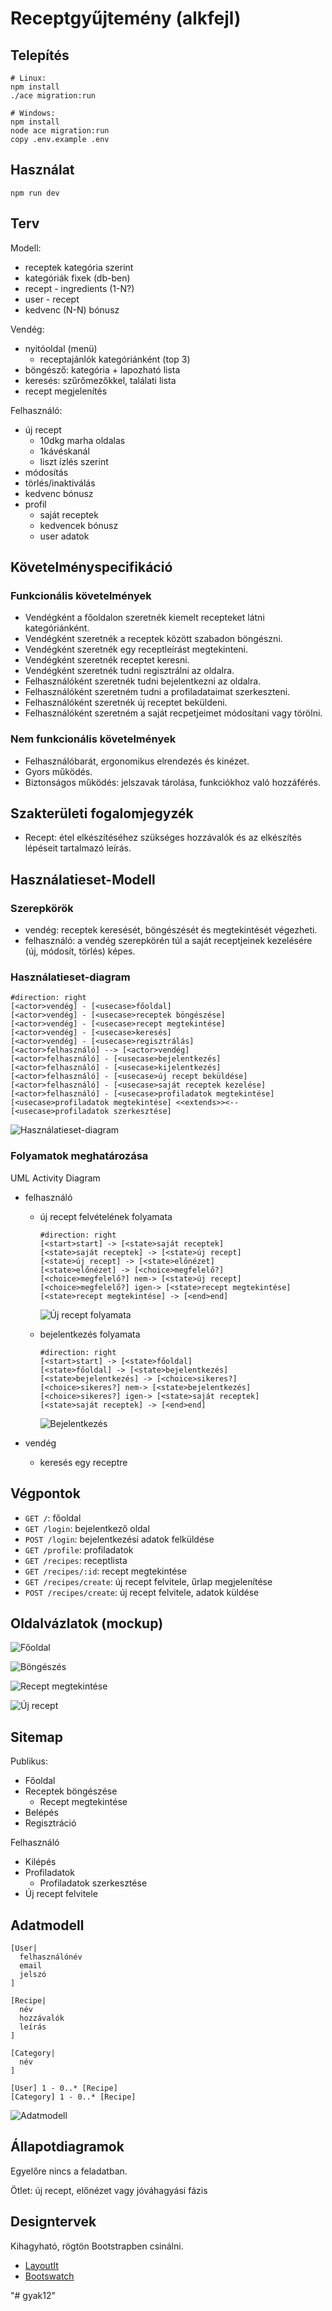 # Receptgyűjtemény (alkfejl)

## Telepítés
```
# Linux:
npm install
./ace migration:run

# Windows:
npm install
node ace migration:run
copy .env.example .env
```

## Használat
```
npm run dev
```

## Terv

Modell:

- receptek kategória szerint
- kategóriák fixek (db-ben)
- recept - ingredients (1-N?)
- user - recept
- kedvenc (N-N) bónusz

Vendég:

- nyitóoldal (menü)
  - receptajánlók kategóriánként (top 3)
- böngésző: kategória + lapozható lista
- keresés: szűrőmezőkkel, találati lista
- recept megjelenítés

Felhasználó:

- új recept
  - 10dkg marha oldalas
  - 1kávéskanál
  - liszt ízlés szerint
- módosítás
- törlés/inaktiválás
- kedvenc bónusz
- profil
  - saját receptek
  - kedvencek bónusz
  - user adatok



## Követelményspecifikáció

### Funkcionális követelmények

- Vendégként a főoldalon szeretnék kiemelt recepteket látni kategóriánként.
- Vendégként szeretnék a receptek között szabadon böngészni.
- Vendégként szeretnék egy receptleírást megtekinteni.
- Vendégként szeretnék receptet keresni.
- Vendégként szeretnék tudni regisztrálni az oldalra.
- Felhasználóként szeretnék tudni bejelentkezni az oldalra.
- Felhasználóként szeretném tudni a profiladataimat szerkeszteni.
- Felhasználóként szeretnék új receptet beküldeni.
- Felhasználóként szeretném a saját recpetjeimet módosítani vagy törölni.

### Nem funkcionális követelmények

- Felhasználóbarát, ergonomikus elrendezés és kinézet.
- Gyors működés.
- Biztonságos működés: jelszavak tárolása, funkciókhoz való hozzáférés.

## Szakterületi fogalomjegyzék

- Recept: étel elkészítéséhez szükséges hozzávalók és az elkészítés lépéseit tartalmazó leírás.

## Használatieset-Modell

### Szerepkörök

- vendég: receptek keresését, böngészését és megtekintését végezheti.
- felhasználó: a vendég szerepkörén túl a saját receptjeinek kezelésére (új, módosít, törlés) képes.

### Használatieset-diagram

```
#direction: right
[<actor>vendég] - [<usecase>főoldal]
[<actor>vendég] - [<usecase>receptek böngészése]
[<actor>vendég] - [<usecase>recept megtekintése]
[<actor>vendég] - [<usecase>keresés]
[<actor>vendég] - [<usecase>regisztrálás]
[<actor>felhasználó] --> [<actor>vendég]
[<actor>felhasználó] - [<usecase>bejelentkezés]
[<actor>felhasználó] - [<usecase>kijelentkezés]
[<actor>felhasználó] - [<usecase>új recept beküldése]
[<actor>felhasználó] - [<usecase>saját receptek kezelése]
[<actor>felhasználó] - [<usecase>profiladatok megtekintése]
[<usecase>profiladatok megtekintése] <<extends>><-- [<usecase>profiladatok szerkesztése]
```

![Használatieset-diagram](docs/use_case.png)

### Folyamatok meghatározása

UML Activity Diagram

- felhasználó
    + új recept felvételének folyamata

        ```
        #direction: right
        [<start>start] -> [<state>saját receptek]
        [<state>saját receptek] -> [<state>új recept]
        [<state>új recept] -> [<state>előnézet]
        [<state>előnézet] -> [<choice>megfelelő?]
        [<choice>megfelelő?] nem-> [<state>új recept]
        [<choice>megfelelő?] igen-> [<state>recept megtekintése]
        [<state>recept megtekintése] -> [<end>end]
        ```
    
        ![Új recept folyamata](docs/uj_recept_uml.png)

    + bejelentkezés folyamata

        ```
        #direction: right
        [<start>start] -> [<state>főoldal]
        [<state>főoldal] -> [<state>bejelentkezés]
        [<state>bejelentkezés] -> [<choice>sikeres?]
        [<choice>sikeres?] nem-> [<state>bejelentkezés]
        [<choice>sikeres?] igen-> [<state>saját receptek]
        [<state>saját receptek] -> [<end>end]
        ```

        ![Bejelentkezés](docs/bejelentkezes_uml.png)

- vendég
    + keresés egy receptre

## Végpontok

- `GET /`: főoldal
- `GET /login`: bejelentkező oldal
- `POST /login`: bejelentkezési adatok felküldése
- `GET /profile`: profiladatok
- `GET /recipes`: receptlista
- `GET /recipes/:id`: recept megtekintése
- `GET /recipes/create`: új recept felvitele, űrlap megjelenítése
- `POST /recipes/create`: új recept felvitele, adatok küldése

## Oldalvázlatok (mockup)

![Főoldal](docs/fooldal.png)

![Böngészés](docs/bongeszes.png)

![Recept megtekintése](docs/recept.png)

![Új recept](docs/uj_recept.png)


## Sitemap

Publikus:

- Főoldal
- Receptek böngészése
    + Recept megtekintése
- Belépés
- Regisztráció

Felhasználó

- Kilépés
- Profiladatok
    + Profiladatok szerkesztése
- Új recept felvitele

## Adatmodell

```
[User|
  felhasználónév
  email
  jelszó
]

[Recipe|
  név
  hozzávalók
  leírás
]

[Category|
  név
]

[User] 1 - 0..* [Recipe]
[Category] 1 - 0..* [Recipe]
```

![Adatmodell](docs/data_model.png)

## Állapotdiagramok

Egyelőre nincs a feladatban.

Ötlet: új recept, előnézet vagy jóváhagyási fázis

## Designtervek

Kihagyható, rögtön Bootstrapben csinálni.

- [LayoutIt](http://www.layoutit.com/build)
- [Bootswatch](http://bootswatch.com/)




"# gyak12" 
